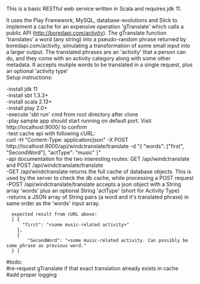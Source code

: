 This is a basic RESTful web service written in Scala and requires jdk 11.  

It uses the Play Framework, MySQL, database-evolutions and Slick to implement a cache for an expensive operation 'gTranslate' which calls a public API (http://boredapi.com/activity). The gTranslate function 'translates' a word (any string) into a pseudo-random phrase returned by boredapi.com/activity, simulating a transformation of some small input into a larger output. The translated phrases are an 'activity' that a person can do, and they come with an activity category along with some other metadata. It accepts mutiple words to be translated in a single request, plus an optional 'activity type'  
Setup instructions:  

  -install jdk 11  
  -install sbt 1.3.3+  
  -install scala 2.13+  
  -install play 2.0+  
  -execute 'sbt run' cmd from root directory after clone  
    -play sample app should start running on default port. Visit http://localhost:9000/ to confirm  
    -test cache api with following cURL:   
      curl -H "Content-Type: application/json" -X POST http://localhost:9000/api/windctranslate/translate -d "{ "words": ["first", "SecondWord"], \"actType\": \"music\" }"  
    -api documentation for the two interesting routes: GET /api/windctranslate  and  POST /api/windctranslate/translate  
      -GET /api/windctranslate  returns the full cache of database objects. This is used by the server to check the db cache, while processing a POST request  
      -POST /api/windctranslate/translate  accepts a json object with a String array 'words' plus an optional String 'actType' (short for Activity Type)  
        -returns a JSON array of String pairs (a word and it's translated phrase) in same order as the 'words' input array.  
  
      expected result from cURL above:   
      [ {  
          "first": "<some music-related activity>"  
        },  
        {  
            "SecondWord": "<some music-related activity. Can possibly be same phrase as previous word."  
      } ]  



#todo:  
#re-request gTranslate if that exact translation already exists in cache  
#add proper logging  
